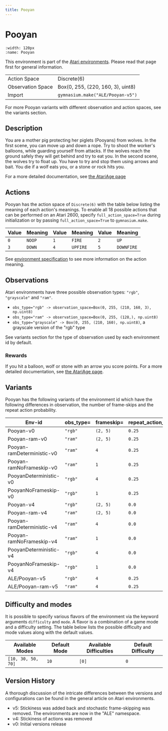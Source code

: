 ```yaml
---
title: Pooyan
---
```


# Pooyan

```{figure} ../_static/videos/environments/pooyan.gif
:width: 120px
:name: Pooyan
```

This environment is part of the <a href='..'>Atari environments</a>. Please read that page first for general information.

|   |   |
|---|---|
| Action Space | Discrete(6) |
| Observation Space | Box(0, 255, (220, 160, 3), uint8) |
| Import | `gymnasium.make("ALE/Pooyan-v5")` |

For more Pooyan variants with different observation and action spaces, see the variants section.

## Description

You are a mother pig protecting her piglets (Pooyans) from wolves. In the first scene, you can move up and down a rope. Try to shoot the worker's balloons, while guarding yourself from attacks. If the wolves reach the ground safely they will get behind and try to eat you. In the second scene, the wolves try to float up. You have to try and stop them using arrows and bait. You die if a wolf eats you, or a stone or rock hits you.

For a more detailed documentation, see [the AtariAge page](https://atariage.com/manual_html_page.php?SoftwareLabelID=372)

## Actions

Pooyan has the action space of `Discrete(6)` with the table below listing the meaning of each action's meanings.
To enable all 18 possible actions that can be performed on an Atari 2600, specify `full_action_space=True` during
initialization or by passing `full_action_space=True` to `gymnasium.make`.

| Value   | Meaning   | Value   | Meaning   | Value   | Meaning    |
|---------|-----------|---------|-----------|---------|------------|
| `0`     | `NOOP`    | `1`     | `FIRE`    | `2`     | `UP`       |
| `3`     | `DOWN`    | `4`     | `UPFIRE`  | `5`     | `DOWNFIRE` |

See [environment specification](../env-spec) to see more information on the action meaning.

## Observations

Atari environments have three possible observation types: `"rgb"`, `"grayscale"` and `"ram"`.

- `obs_type="rgb" -> observation_space=Box(0, 255, (210, 160, 3), np.uint8)`
- `obs_type="ram" -> observation_space=Box(0, 255, (128,), np.uint8)`
- `obs_type="grayscale" -> Box(0, 255, (210, 160), np.uint8)`, a grayscale version of the "rgb" type

See variants section for the type of observation used by each environment id by default.

### Rewards

If you hit a balloon, wolf or stone with an arrow you score points.
For a more detailed documentation, see [the AtariAge page](https://atariage.com/manual_html_page.php?SoftwareLabelID=372).

## Variants

Pooyan has the following variants of the environment id which have the following differences in observation,
the number of frame-skips and the repeat action probability.

| Env-id                     | obs_type=   | frameskip=   | repeat_action_probability=   |
|----------------------------|-------------|--------------|------------------------------|
| Pooyan-v0                  | `"rgb"`     | `(2, 5)`     | `0.25`                       |
| Pooyan-ram-v0              | `"ram"`     | `(2, 5)`     | `0.25`                       |
| Pooyan-ramDeterministic-v0 | `"ram"`     | `4`          | `0.25`                       |
| Pooyan-ramNoFrameskip-v0   | `"ram"`     | `1`          | `0.25`                       |
| PooyanDeterministic-v0     | `"rgb"`     | `4`          | `0.25`                       |
| PooyanNoFrameskip-v0       | `"rgb"`     | `1`          | `0.25`                       |
| Pooyan-v4                  | `"rgb"`     | `(2, 5)`     | `0.0`                        |
| Pooyan-ram-v4              | `"ram"`     | `(2, 5)`     | `0.0`                        |
| Pooyan-ramDeterministic-v4 | `"ram"`     | `4`          | `0.0`                        |
| Pooyan-ramNoFrameskip-v4   | `"ram"`     | `1`          | `0.0`                        |
| PooyanDeterministic-v4     | `"rgb"`     | `4`          | `0.0`                        |
| PooyanNoFrameskip-v4       | `"rgb"`     | `1`          | `0.0`                        |
| ALE/Pooyan-v5              | `"rgb"`     | `4`          | `0.25`                       |
| ALE/Pooyan-ram-v5          | `"ram"`     | `4`          | `0.25`                       |

## Difficulty and modes

It is possible to specify various flavors of the environment via the keyword arguments `difficulty` and `mode`.
A flavor is a combination of a game mode and a difficulty setting. The table below lists the possible difficulty and mode values
along with the default values.

| Available Modes    | Default Mode   | Available Difficulties   | Default Difficulty   |
|--------------------|----------------|--------------------------|----------------------|
| `[10, 30, 50, 70]` | `10`           | `[0]`                    | `0`                  |

## Version History

A thorough discussion of the intricate differences between the versions and configurations can be found in the general article on Atari environments.

* v5: Stickiness was added back and stochastic frame-skipping was removed. The environments are now in the "ALE" namespace.
* v4: Stickiness of actions was removed
* v0: Initial versions release
